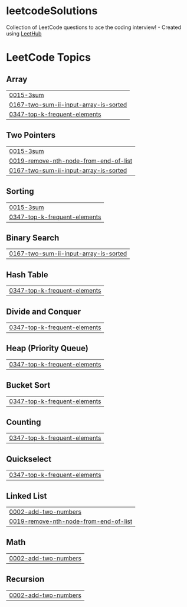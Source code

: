 # leetcodeSolutions
Collection of LeetCode questions to ace the coding interview! - Created using [LeetHub](https://github.com/QasimWani/LeetHub)

<!---LeetCode Topics Start-->
# LeetCode Topics
## Array
|  |
| ------- |
| [0015-3sum](https://github.com/Kunal-Ladhani/leetcodeSolutions/tree/master/0015-3sum) |
| [0167-two-sum-ii-input-array-is-sorted](https://github.com/Kunal-Ladhani/leetcodeSolutions/tree/master/0167-two-sum-ii-input-array-is-sorted) |
| [0347-top-k-frequent-elements](https://github.com/Kunal-Ladhani/leetcodeSolutions/tree/master/0347-top-k-frequent-elements) |
## Two Pointers
|  |
| ------- |
| [0015-3sum](https://github.com/Kunal-Ladhani/leetcodeSolutions/tree/master/0015-3sum) |
| [0019-remove-nth-node-from-end-of-list](https://github.com/Kunal-Ladhani/leetcodeSolutions/tree/master/0019-remove-nth-node-from-end-of-list) |
| [0167-two-sum-ii-input-array-is-sorted](https://github.com/Kunal-Ladhani/leetcodeSolutions/tree/master/0167-two-sum-ii-input-array-is-sorted) |
## Sorting
|  |
| ------- |
| [0015-3sum](https://github.com/Kunal-Ladhani/leetcodeSolutions/tree/master/0015-3sum) |
| [0347-top-k-frequent-elements](https://github.com/Kunal-Ladhani/leetcodeSolutions/tree/master/0347-top-k-frequent-elements) |
## Binary Search
|  |
| ------- |
| [0167-two-sum-ii-input-array-is-sorted](https://github.com/Kunal-Ladhani/leetcodeSolutions/tree/master/0167-two-sum-ii-input-array-is-sorted) |
## Hash Table
|  |
| ------- |
| [0347-top-k-frequent-elements](https://github.com/Kunal-Ladhani/leetcodeSolutions/tree/master/0347-top-k-frequent-elements) |
## Divide and Conquer
|  |
| ------- |
| [0347-top-k-frequent-elements](https://github.com/Kunal-Ladhani/leetcodeSolutions/tree/master/0347-top-k-frequent-elements) |
## Heap (Priority Queue)
|  |
| ------- |
| [0347-top-k-frequent-elements](https://github.com/Kunal-Ladhani/leetcodeSolutions/tree/master/0347-top-k-frequent-elements) |
## Bucket Sort
|  |
| ------- |
| [0347-top-k-frequent-elements](https://github.com/Kunal-Ladhani/leetcodeSolutions/tree/master/0347-top-k-frequent-elements) |
## Counting
|  |
| ------- |
| [0347-top-k-frequent-elements](https://github.com/Kunal-Ladhani/leetcodeSolutions/tree/master/0347-top-k-frequent-elements) |
## Quickselect
|  |
| ------- |
| [0347-top-k-frequent-elements](https://github.com/Kunal-Ladhani/leetcodeSolutions/tree/master/0347-top-k-frequent-elements) |
## Linked List
|  |
| ------- |
| [0002-add-two-numbers](https://github.com/Kunal-Ladhani/leetcodeSolutions/tree/master/0002-add-two-numbers) |
| [0019-remove-nth-node-from-end-of-list](https://github.com/Kunal-Ladhani/leetcodeSolutions/tree/master/0019-remove-nth-node-from-end-of-list) |
## Math
|  |
| ------- |
| [0002-add-two-numbers](https://github.com/Kunal-Ladhani/leetcodeSolutions/tree/master/0002-add-two-numbers) |
## Recursion
|  |
| ------- |
| [0002-add-two-numbers](https://github.com/Kunal-Ladhani/leetcodeSolutions/tree/master/0002-add-two-numbers) |
<!---LeetCode Topics End-->